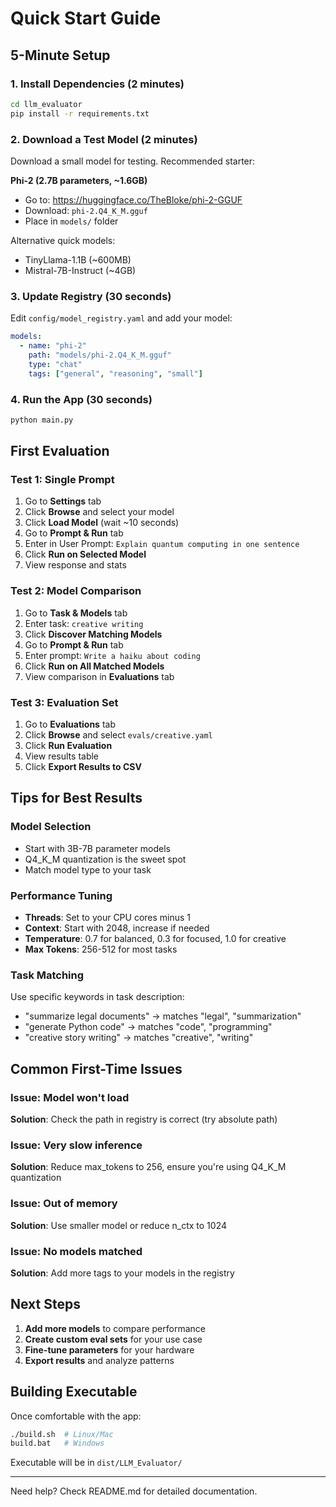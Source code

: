 # Quick Start Guide

## 5-Minute Setup

### 1. Install Dependencies (2 minutes)

```bash
cd llm_evaluator
pip install -r requirements.txt
```

### 2. Download a Test Model (2 minutes)

Download a small model for testing. Recommended starter:

**Phi-2 (2.7B parameters, ~1.6GB)**
- Go to: https://huggingface.co/TheBloke/phi-2-GGUF
- Download: `phi-2.Q4_K_M.gguf`
- Place in `models/` folder

Alternative quick models:
- TinyLlama-1.1B (~600MB)
- Mistral-7B-Instruct (~4GB)

### 3. Update Registry (30 seconds)

Edit `config/model_registry.yaml` and add your model:

```yaml
models:
  - name: "phi-2"
    path: "models/phi-2.Q4_K_M.gguf"
    type: "chat"
    tags: ["general", "reasoning", "small"]
```

### 4. Run the App (30 seconds)

```bash
python main.py
```

## First Evaluation

### Test 1: Single Prompt

1. Go to **Settings** tab
2. Click **Browse** and select your model
3. Click **Load Model** (wait ~10 seconds)
4. Go to **Prompt & Run** tab
5. Enter in User Prompt: `Explain quantum computing in one sentence`
6. Click **Run on Selected Model**
7. View response and stats

### Test 2: Model Comparison

1. Go to **Task & Models** tab
2. Enter task: `creative writing`
3. Click **Discover Matching Models**
4. Go to **Prompt & Run** tab
5. Enter prompt: `Write a haiku about coding`
6. Click **Run on All Matched Models**
7. View comparison in **Evaluations** tab

### Test 3: Evaluation Set

1. Go to **Evaluations** tab
2. Click **Browse** and select `evals/creative.yaml`
3. Click **Run Evaluation**
4. View results table
5. Click **Export Results to CSV**

## Tips for Best Results

### Model Selection
- Start with 3B-7B parameter models
- Q4_K_M quantization is the sweet spot
- Match model type to your task

### Performance Tuning
- **Threads**: Set to your CPU cores minus 1
- **Context**: Start with 2048, increase if needed
- **Temperature**: 0.7 for balanced, 0.3 for focused, 1.0 for creative
- **Max Tokens**: 256-512 for most tasks

### Task Matching
Use specific keywords in task description:
- "summarize legal documents" → matches "legal", "summarization"
- "generate Python code" → matches "code", "programming"
- "creative story writing" → matches "creative", "writing"

## Common First-Time Issues

### Issue: Model won't load
**Solution**: Check the path in registry is correct (try absolute path)

### Issue: Very slow inference
**Solution**: Reduce max_tokens to 256, ensure you're using Q4_K_M quantization

### Issue: Out of memory
**Solution**: Use smaller model or reduce n_ctx to 1024

### Issue: No models matched
**Solution**: Add more tags to your models in the registry

## Next Steps

1. **Add more models** to compare performance
2. **Create custom eval sets** for your use case
3. **Fine-tune parameters** for your hardware
4. **Export results** and analyze patterns

## Building Executable

Once comfortable with the app:

```bash
./build.sh  # Linux/Mac
build.bat   # Windows
```

Executable will be in `dist/LLM_Evaluator/`

---

Need help? Check README.md for detailed documentation.
